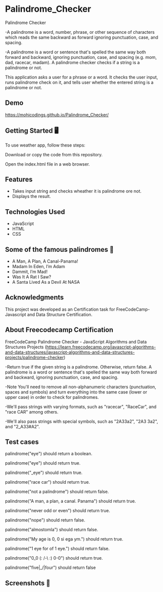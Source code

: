 # Palindrome_Checker
Palindrome Checker

-A palindrome is a word, number, phrase, or other sequence of characters which reads the same backward as forward ignoring punctuation, case, and spacing.

-A palindrome is a word or sentence that's spelled the same way both forward and backward, ignoring punctuation, case, and spacing (e.g. mom, dad, racecar, madam). A palindrome checker checks if a string is a palindrome or not.

This application asks a user for a phrase or a word. It checks the user input, runs palindrome check on it, and tells user whether the entered string is a palindrome or not.

## Demo

https://mohicodings.github.io/Palindrome_Checker/


## Getting Started  🖥️
To use weather app, follow these steps:

Download or copy the code from this repository.

Open the index.html file in a web browser.


## Features
- Takes input string and checks wheather it is palindrome  ore not.
- Displays the result.


## Technologies Used
- JavaScript
- HTML
- CSS

 ## Some of the famous palindromes 🌟
 - A Man, A Plan, A Canal-Panama!
 -  Madam In Eden, I’m Adam
 -  Dammit, I’m Mad!
 -  Was It A Rat I Saw?
 -  A Santa Lived As a Devil At NASA






## Acknowledgments
This project was developed as an Certification task for FreeCodeCamp- Javascript and Data Structure Certification.













## About Freecodecamp Certification 
FreeCodeCamp Palindrome Checker - JavaScript Algorithms and Data Structures Projects (https://learn.freecodecamp.org/javascript-algorithms-and-data-structures/javascript-algorithms-and-data-structures-projects/palindrome-checker)

-Return true if the given string is a palindrome. Otherwise, return false. A palindrome is a word or sentence that's spelled the same way both forward and backward, ignoring punctuation, case, and spacing.

-Note You'll need to remove all non-alphanumeric characters (punctuation, spaces and symbols) and turn everything into the same case (lower or upper case) in order to check for palindromes.

-We'll pass strings with varying formats, such as "racecar", "RaceCar", and "race CAR" among others.

-We'll also pass strings with special symbols, such as "2A33a2", "2A3 3a2", and "2_A33#A2".

## Test cases
palindrome("eye") should return a boolean.

palindrome("eye") should return true.

palindrome("_eye") should return true.

palindrome("race car") should return true.

palindrome("not a palindrome") should return false.

palindrome("A man, a plan, a canal. Panama") should return true.

palindrome("never odd or even") should return true.

palindrome("nope") should return false.

palindrome("almostomla") should return false.

palindrome("My age is 0, 0 si ega ym.") should return true.

palindrome("1 eye for of 1 eye.") should return false.

palindrome("0_0 (: /-\ :) 0-0") should return true.

palindrome("five|\_/|four") should return false

## Screenshots 📸


